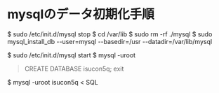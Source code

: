 # mysqlのデータ初期化手順

$ sudo /etc/init.d/mysql stop
$ cd /var/lib
$ sudo rm -rf ./mysql
$ sudo mysql_install_db --user=mysql --basedir=/usr --datadir=/var/lib/mysql

$ sudo /etc/init.d/mysql start
$ mysql -uroot

> CREATE DATABASE isucon5q;
> exit

$ mysql -uroot isucon5q < SQL
